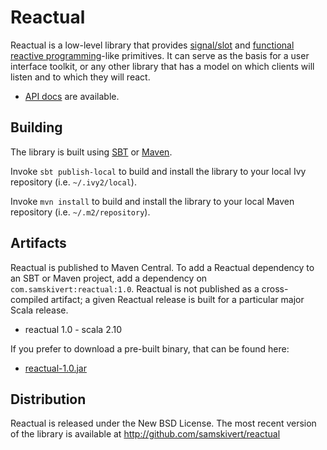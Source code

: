 # Reactual

Reactual is a low-level library that provides [signal/slot] and
[functional reactive programming]-like primitives. It can serve as the basis for a user interface
toolkit, or any other library that has a model on which clients will listen and to which they will
react.

* [API docs](http://samskivert.github.com/reactual/api/reactual/package.html) are available.

## Building

The library is built using [SBT] or [Maven].

Invoke `sbt publish-local` to build and install the library to your local Ivy repository (i.e.
`~/.ivy2/local`).

Invoke `mvn install` to build and install the library to your local Maven repository (i.e.
`~/.m2/repository`).

## Artifacts

Reactual is published to Maven Central. To add a Reactual dependency to an SBT or Maven project,
add a dependency on `com.samskivert:reactual:1.0`. Reactual is not published as a cross-compiled
artifact; a given Reactual release is built for a particular major Scala release.

  * reactual 1.0 - scala 2.10

If you prefer to download a pre-built binary, that can be found here:

* [reactual-1.0.jar](http://repo2.maven.org/maven2/com/samskivert/reactual/1.0/reactual-1.0.jar)

Distribution
------------

Reactual is released under the New BSD License. The most recent version of the library is available
at http://github.com/samskivert/reactual

[signal/slot]: http://en.wikipedia.org/wiki/Signals_and_slots
[functional reactive programming]: http://en.wikipedia.org/wiki/Functional_reactive_programming
[SBT]: http://github.com/harrah/xsbt/wiki/Setup
[Maven]: http://maven.apache.org/
